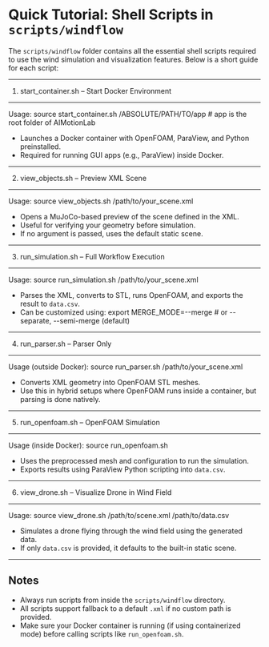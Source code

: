 Quick Tutorial: Shell Scripts in `scripts/windflow`
====================================================

The `scripts/windflow` folder contains all the essential shell scripts required to use the wind simulation and visualization features. Below is a short guide for each script:

---

1. start_container.sh – Start Docker Environment
------------------------------------------------
Usage:
    source start_container.sh /ABSOLUTE/PATH/TO/app # app is the root folder of AIMotionLab

- Launches a Docker container with OpenFOAM, ParaView, and Python preinstalled.
- Required for running GUI apps (e.g., ParaView) inside Docker.

---

2. view_objects.sh – Preview XML Scene
--------------------------------------
Usage:
    source view_objects.sh /path/to/your_scene.xml

- Opens a MuJoCo-based preview of the scene defined in the XML.
- Useful for verifying your geometry before simulation.
- If no argument is passed, uses the default static scene.

---

3. run_simulation.sh – Full Workflow Execution
----------------------------------------------
Usage:
    source run_simulation.sh /path/to/your_scene.xml

- Parses the XML, converts to STL, runs OpenFOAM, and exports the result to `data.csv`.
- Can be customized using:
    export MERGE_MODE=--merge       # or --separate, --semi-merge (default)

---

4. run_parser.sh – Parser Only
------------------------------
Usage (outside Docker):
    source run_parser.sh /path/to/your_scene.xml

- Converts XML geometry into OpenFOAM STL meshes.
- Use this in hybrid setups where OpenFOAM runs inside a container, but parsing is done natively.

---

5. run_openfoam.sh – OpenFOAM Simulation
----------------------------------------
Usage (inside Docker):
    source run_openfoam.sh

- Uses the preprocessed mesh and configuration to run the simulation.
- Exports results using ParaView Python scripting into `data.csv`.

---

6. view_drone.sh – Visualize Drone in Wind Field
------------------------------------------------
Usage:
    source view_drone.sh /path/to/scene.xml /path/to/data.csv

- Simulates a drone flying through the wind field using the generated data.
- If only `data.csv` is provided, it defaults to the built-in static scene.

---

Notes
--------
- Always run scripts from inside the `scripts/windflow` directory.
- All scripts support fallback to a default `.xml` if no custom path is provided.
- Make sure your Docker container is running (if using containerized mode) before calling scripts like `run_openfoam.sh`.
